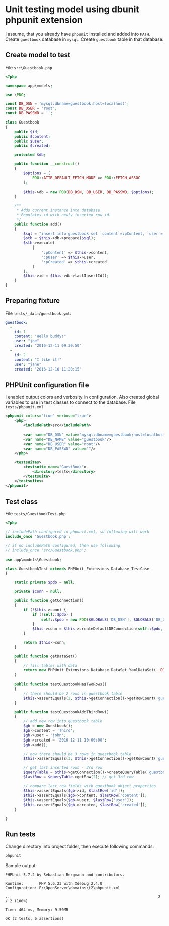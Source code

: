 # Unit testing model using dbunit phpunit extension

I assume, that you already have `phpunit` installed and added into `PATH`.
Create `guestbook` database in `mysql`.
Create `guestbook` table in that database.

## Create model to test
File `src\Guestbook.php`
```php
<?php

namespace app\models;

use \PDO;

const DB_DSN = 'mysql:dbname=guestbook;host=localhost';
const DB_USER = 'root';
const DB_PASSWD = '';

class Guestbook
{
    public $id;
    public $content;
    public $user;
    public $created;

    protected $db;

    public function __construct()
    {
        $options = [
            PDO::ATTR_DEFAULT_FETCH_MODE => PDO::FETCH_ASSOC
        ];

        $this->db = new PDO(DB_DSN, DB_USER, DB_PASSWD, $options);
    }

    /**
     * Adds current instance into database.
     * Populates id with newly inserted row id.
     */
    public function add()
    {
        $sql = "insert into guestbook set `content`=:pContent, `user`=:pUser, `created`=:pCreated";
        $sth = $this->db->prepare($sql);
        $sth->execute(
            [
                ':pContent' => $this->content,
                ':pUser' => $this->user,
                ':pCreated' => $this->created
            ]
        );
        $this->id = $this->db->lastInsertId();
    }
}
```

## Preparing fixture
File `tests/_data/guestbook.yml`:
```yaml
guestbook:
  -
    id: 1
    content: "Hello buddy!"
    user: "joe"
    created: "2016-12-11 09:30:50"
  -
    id: 2
    content: "I like it!"
    user: "jane"
    created: "2016-12-10 11:20:15"
```

## PHPUnit configuration file
I enabled output colors and verbosity in configuration.
Also created global variables to use in test classes to connect to the database.
File `tests/phpunit.xml`
```xml
<phpunit colors="true" verbose="true">
    <php>
        <includePath>src</includePath>

        <var name="DB_DSN" value="mysql:dbname=guestbook;host=localhost"/>
        <var name="DB_NAME" value="guestbook"/>
        <var name="DB_USER" value="root"/>
        <var name="DB_PASSWD" value=""/>
    </php>

    <testsuites>
        <testsuite name="GuestBook">
            <directory>tests</directory>
        </testsuite>
    </testsuites>
</phpunit>
```

## Test class
File `tests/GuestbookTest.php`
```php
<?php

// includePath configured in phpunit.xml, so following will work
include_once 'Guestbook.php';

// if no includePath configured, then use following
// include_once 'src/Guestbook.php';

use app\models\Guestbook;

class GuestbookTest extends PHPUnit_Extensions_Database_TestCase
{

    static private $pdo = null;

    private $conn = null;

    public function getConnection()
    {
        if (!$this->conn) {
            if (!self::$pdo) {
                self::$pdo = new PDO($GLOBALS['DB_DSN'], $GLOBALS['DB_USER'], $GLOBALS['DB_PASSWD']);
            }
            $this->conn = $this->createDefaultDBConnection(self::$pdo, $GLOBALS['DB_NAME']);
        }

        return $this->conn;
    }

    public function getDataSet()
    {
        // fill tables with data
        return new PHPUnit_Extensions_Database_DataSet_YamlDataSet(__DIR__ . '/_data/guestbook.yml');
    }

    public function testGuestbookHasTwoRows()
    {
        // there should be 2 rows in guestbook table
        $this->assertEquals(2, $this->getConnection()->getRowCount('guestbook'));
    }

    public function testGuestbookAddThirdRow()
    {
        // add new row into guestbook table
        $gb = new Guestbook();
        $gb->content = 'Third';
        $gb->user = 'john';
        $gb->created = '2016-12-11 10:00:00';
        $gb->add();

        // now there should be 3 rows in guestbook table
        $this->assertEquals(3, $this->getConnection()->getRowCount('guestbook'));

        // get last inserted rows - 3rd row
        $queryTable = $this->getConnection()->createQueryTable('guestbook', 'select * from guestbook');
        $lastRow = $queryTable->getRow(2); // get 3rd row

        // compare last row fields with guestbook object properties
        $this->assertEquals($gb->id, $lastRow['id']);
        $this->assertEquals($gb->content, $lastRow['content']);
        $this->assertEquals($gb->user, $lastRow['user']);
        $this->assertEquals($gb->created, $lastRow['created']);
    }

}
```

## Run tests
Change directory into project folder, then execute following commands:
```sh
phpunit
```

Sample output:
```
PHPUnit 5.7.2 by Sebastian Bergmann and contributors.

Runtime:       PHP 5.6.23 with Xdebug 2.4.0
Configuration: F:\OpenServer\domains\t2\phpunit.xml

..                                                                  2 / 2 (100%)

Time: 464 ms, Memory: 9.50MB

OK (2 tests, 6 assertions)
```
